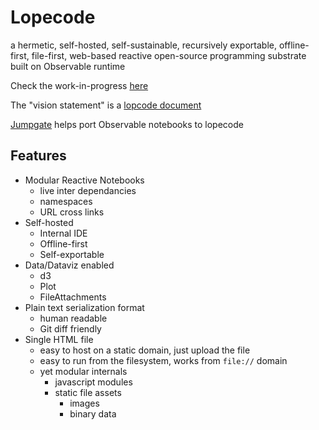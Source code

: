 # Lopecode

a hermetic, self-hosted, self-sustainable, recursively exportable, offline-first, file-first, web-based reactive open-source programming substrate built on Observable runtime

Check the work-in-progress [here](https://tomlarkworthy.github.io/lopecode/@tomlarkworthy_lopepage.html)

The "vision statement" is a [lopcode document](https://tomlarkworthy.github.io/lopecode/notebooks/@tomlarkworthy_lopecode-vision.html)


[Jumpgate](https://tomlarkworthy.github.io/lopecode/notebooks/@tomlarkworthy_jumpgate.html) helps port Observable notebooks to lopecode

## Features
- Modular Reactive Notebooks
    - live inter dependancies
    - namespaces
    - URL cross links
- Self-hosted
    - Internal IDE
    - Offline-first
    - Self-exportable
- Data/Dataviz enabled
    - d3
    - Plot
    - FileAttachments
- Plain text serialization format
    - human readable
    - Git diff friendly
- Single HTML file
    - easy to host on a static domain, just upload the file
    - easy to run from the filesystem, works from `file://` domain
    - yet modular internals
        - javascript modules
        - static file assets
            - images
            - binary data


